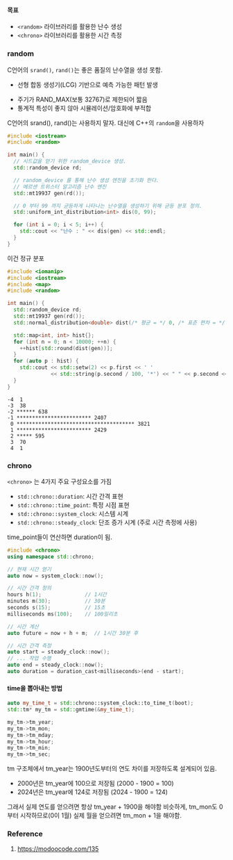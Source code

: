 
#### 목표
- `<random>` 라이브러리를 활용한 난수 생성
- `<chrono>` 라이브러리를 활용한 시간 측정

### random

C언어의 `srand()`, `rand()`는 좋은 품질의 난수열을 생성 못함.

- 선형 합동 생성기(LCG) 기반으로 예측 가능한 패턴 발생
*  주기가 RAND_MAX(보통 32767)로 제한되어 짧음
*  통계적 특성이 좋지 않아 시뮬레이션/암호화에 부적합

C언어의 srand(), rand()는 사용하지 말자.
대신에 C++의 `random`을 사용하자


```cpp
#include <iostream>
#include <random>

int main() {
  // 시드값을 얻기 위한 random_device 생성.
  std::random_device rd;

  // random_device 를 통해 난수 생성 엔진을 초기화 한다.
  // 메르센 트위스터 알고리즘 난수 엔진
  std::mt19937 gen(rd());

  // 0 부터 99 까지 균등하게 나타나는 난수열을 생성하기 위해 균등 분포 정의.
  std::uniform_int_distribution<int> dis(0, 99);

  for (int i = 0; i < 5; i++) {
    std::cout << "난수 : " << dis(gen) << std::endl;
  }
}
```


이건 정규 분포

```cpp
#include <iomanip>
#include <iostream>
#include <map>
#include <random>

int main() {
  std::random_device rd;
  std::mt19937 gen(rd());
  std::normal_distribution<double> dist(/* 평균 = */ 0, /* 표준 편차 = */ 1);

  std::map<int, int> hist{};
  for (int n = 0; n < 10000; ++n) {
    ++hist[std::round(dist(gen))];
  }
  for (auto p : hist) {
    std::cout << std::setw(2) << p.first << ' '
              << std::string(p.second / 100, '*') << " " << p.second << '\n';
  }
}
```

```실행결과
-4  1
-3  38
-2 ****** 638
-1 ************************ 2407
 0 ************************************** 3821
 1 ************************ 2429
 2 ***** 595
 3  70
 4  1
```


### chrono

`<chrono>` 는 4가지 주요 구성요소를 가짐

- `std::chrono::duration`: 시간 간격 표현
- `std::chrono::time_point`: 특정 시점 표현
- `std::chrono::system_clock`: 시스템 시계
- `std::chrono::steady_clock`: 단조 증가 시계 (주로 시간 측정에 사용)


time_point들이 연산하면 duration이 됨.

```cpp
#include <chrono>
using namespace std::chrono;

// 현재 시간 얻기
auto now = system_clock::now();

// 시간 간격 정의
hours h(1);              // 1시간
minutes m(30);           // 30분
seconds s(15);           // 15초
milliseconds ms(100);    // 100밀리초

// 시간 계산
auto future = now + h + m;  // 1시간 30분 후

// 시간 간격 측정
auto start = steady_clock::now();
// ... 작업 수행
auto end = steady_clock::now();
auto duration = duration_cast<milliseconds>(end - start);

```


#### time을 뽑아내는 방법

```cpp
auto my_time_t = std::chrono::system_clock::to_time_t(boot);
std::tm* my_tm = std::gmtime(&my_time_t);

my_tm->tm_year;
my_tm->tm_mon;
my_tm->tm_mday;
my_tm->tm_hour;
my_tm->tm_min;
my_tm->tm_sec;
```

tm 구조체에서 tm_year는 1900년도부터의 연도 차이를 저장하도록 설계되어 있음.

- 2000년은 tm_year에 100으로 저장됨 (2000 - 1900 = 100)
- 2024년은 tm_year에 124로 저장됨 (2024 - 1900 = 124)
  
그래서 실제 연도를 얻으려면 항상 tm_year + 1900을 해야함
비슷하게, tm_mon도 0부터 시작하므로(0이 1월) 실제 월을 얻으려면 tm_mon + 1을 해야함.

### Reference

1. https://modoocode.com/135
